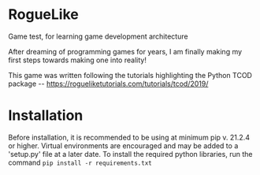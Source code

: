 # RogueLike
Game test, for learning game development architecture


After dreaming of programming games for years, I am finally making my first steps towards making one into reality!

This game was written following the tutorials highlighting the Python TCOD package -- https://rogueliketutorials.com/tutorials/tcod/2019/


# Installation

Before installation, it is recommended to be using at minimum pip v. 21.2.4 or higher. 
Virtual environments are encouraged and may be added to a 'setup.py' file at a later date. 
To install the required python libraries, run the command `pip install -r requirements.txt`

